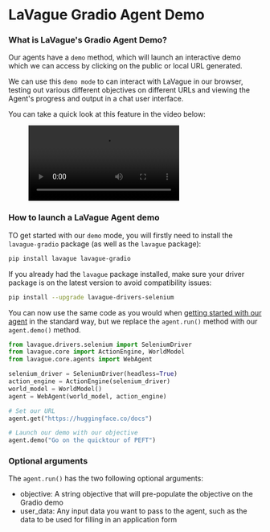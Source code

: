 # LaVague Gradio Agent Demo

### What is LaVague's Gradio Agent Demo?

Our agents have a `demo` method, which will launch an interactive demo which we can access by clicking on the public or local URL generated. 

We can use this `demo mode` to can interact with LaVague in our browser, testing out various different objectives on different URLs and viewing the Agent's progress and output in a chat user interface.

You can take a quick look at this feature in the video below:

<figure class="video_container">
  <video controls="true" allowfullscreen="true">
    <source src="https://github.com/lavague-ai/LaVague/blob/gradio_new/docs/assets/gradio.webm?raw=true" type="video/webm">
  </video>
</figure>

### How to launch a LaVague Agent demo

TO get started with our `demo` mode, you will firstly need to install the `lavague-gradio` package (as well as the `lavague` package): 

```bash
pip install lavague lavague-gradio
```

If you already had the `lavague` package installed, make sure your driver package is on the latest version to avoid compatibility issues:
```bash
pip install --upgrade lavague-drivers-selenium
```

You can now use the same code as you would when [getting started with our agent](https://docs.lavague.ai/en/latest/docs/get-started/quick-tour/) in the standard way, but we replace the `agent.run()` method with our `agent.demo()` method.

```python
from lavague.drivers.selenium import SeleniumDriver
from lavague.core import ActionEngine, WorldModel
from lavague.core.agents import WebAgent

selenium_driver = SeleniumDriver(headless=True)
action_engine = ActionEngine(selenium_driver)
world_model = WorldModel()
agent = WebAgent(world_model, action_engine)

# Set our URL
agent.get("https://huggingface.co/docs")

# Launch our demo with our objective
agent.demo("Go on the quicktour of PEFT")
```

### Optional arguments

The `agent.run()` has the two following optional arguments:

- objective: A string objective that will pre-populate the objective on the Gradio demo
- user_data: Any input data you want to pass to the agent, such as the data to be used for filling in an application form
